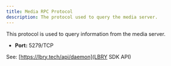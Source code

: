 ```yaml
---
title: Media RPC Protocol
description: The protocol used to query the media server.
---
```


This protocol is used to query information from the media server.

- **Port:** 5279/TCP

See: [https://lbry.tech/api/daemon](LBRY SDK API)
